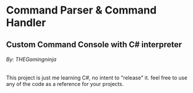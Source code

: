 # Command Parser & Command Handler
## Custom Command Console with C# interpreter
###### By: THEGamingninja

This project is just me learning C#, no intent to "release" it.
feel free to use any of the code as a reference for your projects.

